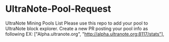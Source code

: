 # UltraNote-Pool-Request
UltraNote Mining Pools List 
Please use this repo to add your pool to UltraNote block explorer. 
Create a new PR posting your pool info as following 
EX:
["Alpha.ultranote.org", "http://alpha.ultranote.org:8117/stats"],
